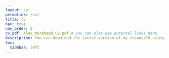 ```yaml
---
layout: cv
permalink: /cv/
title: cv
nav: true
nav_order: 5
cv_pdf: Alex_Morehead_CV.pdf # you can also use external links here
description: You can download the latest version of my resume/CV using the PDF download button.
toc:
  sidebar: left
---
```

